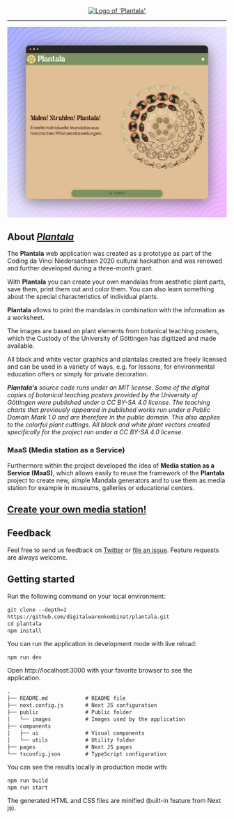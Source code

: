 <p align="center">
  <a href="https://digitalwarenkombinat.github.io/plantala/">
    <img alt="Logo of 'Plantala'" src="public/icon-192.png">
  </a>
</p>

---

[![Screenshot of _Plantala_](plantala.png)](https://digitalwarenkombinat.github.io/plantala/)

## About [_Plantala_](https://digitalwarenkombinat.github.io/plantala/)

The **Plantala** web application was created as a prototype as part of the Coding da Vinci Niedersachsen 2020 cultural hackathon and was renewed and further developed during a three-month grant. 

With **Plantala** you can create your own mandalas from aesthetic plant parts, save them, print them out and color them. You can also learn something about the special characteristics of individual plants.

**Plantala** allows to print the mandalas in combination with the information as a worksheet.

The images are based on plant elements from botanical teaching posters, which the Custody of the University of Göttingen has digitized and made available.

All black and white vector graphics and plantalas created are freely licensed and can be used in a variety of ways, e.g. for lessons, for environmental education offers or simply for private decoration.

_**Plantala's** source code runs under an MIT license. Some of the digital copies of botanical teaching posters provided by the University of Göttingen were published under a CC BY-SA 4.0 license. The teaching charts that previously appeared in published works run under a Public Domain Mark 1.0 and are therefore in the public domain. This also applies to the colorful plant cuttings. All black and white plant vectors created specifically for the project run under a CC BY-SA 4.0 license._


### MaaS (Media station as a Service)

Furthermore within the project developed the idea of **Media station as a Service (MaaS)**, which allows easily to reuse the framework of the **Plantala** project to create new, simple Mandala generators and to use them as media station for example in museums, galleries or educational centers.

## [Create your own media station!](./medienstationAsAService/README.md)

## Feedback

Feel free to send us feedback on [Twitter](https://twitter.com/digiwako) or [file an issue](https://github.com/digitalwarenkombinat/plantala/issues/new). Feature requests are always welcome.

## Getting started

Run the following command on your local environment:

```
git clone --depth=1 https://github.com/digitalwarenkombinat/plantala.git
cd plantala
npm install
```

You can run the application in development mode with live reload:

```
npm run dev
```

Open http://localhost:3000 with your favorite browser to see the application.

```
.
├── README.md            # README file
├── next.config.js       # Next JS configuration
├── public               # Public folder
│   └── images           # Images used by the application
├── components
│   ├── ui               # Visual components
│   └── utils            # Utility folder
├── pages                # Next JS pages
└── tsconfig.json        # TypeScript configuration
```

You can see the results locally in production mode with:

```
npm run build
npm run start
```

The generated HTML and CSS files are minified (built-in feature from Next js).
